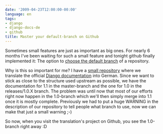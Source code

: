 ```yaml
---
date: '2009-04-23T12:00:00-00:00'
language: en
tags:
- django
- django-docs-de
- github
title: Master your default-branch on Github
---
```



Sometimes small features are just as important as big ones. For nearly 6
months I've been waiting for such a small feature and tonight github finally
implemented it: The option to [choose the default branch](http://github.com/blog/421-pick-your-default-branch)
of a repository. 

Why is this so important for me? I have a [small repository](http://github.com/zerok/django-docs-de/tree)
where we translate the
official [Django documentation](http://docs.djangoproject.com/) into German. Since we want to stick as close to
the structure used upstream as possible, we have the documentation for 1.1 in
the master-branch and the one for 1.0 in the releases/1.0.X branch. The
problem was until now that most of our efforts right now happen in the
1.0-branch which we'll then simply merge into 1.1 once it is mostly complete.
Previously we had to put a huge WARNING in the description of our repository
to tell people what branch to use, now we can make that just a small warning
;-)

So now, when you visit the translation's project on Github, you see the
1.0-branch right away :D

